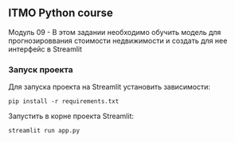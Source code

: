 ## ITMO Python course

Модуль 09 - В этом задании необходимо обучить модель для прогнозироввания
стоимости недвижимости и создать для нее интерфейс в Streamlit

### Запуск проекта

Для запуска проекта на Streamlit установить зависимости:

```pip install -r requirements.txt```

Запустить в корне проекта Streamlit:

```streamlit run app.py```

